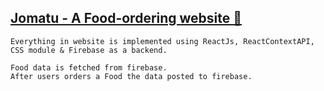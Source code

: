 ## [Jomatu - A Food-ordering website 🔗](https://jomatu-by-araf.netlify.app/)

```
Everything in website is implemented using ReactJs, ReactContextAPI, CSS module & Firebase as a backend.

Food data is fetched from firebase.
After users orders a Food the data posted to firebase. 
```